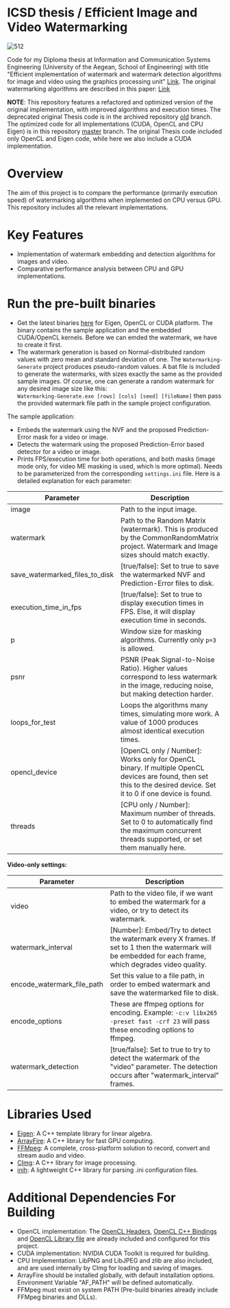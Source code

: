 # ICSD thesis / Efficient Image and Video Watermarking

![512](https://github.com/user-attachments/assets/6544f178-4f99-43ff-850c-9f40db478f35)


Code for my Diploma thesis at Information and Communication Systems Engineering (University of the Aegean, School of Engineering) with title "Efficient implementation of watermark and watermark detection algorithms for image and video using the graphics processing unit" [Link](https://hellanicus.lib.aegean.gr/handle/11610/19672). 
The original watermarking algorithms are described in this paper: [Link](https://www.icsd.aegean.gr/publication_files/637538981.pdf)

**NOTE**: This repository features a refactored and optimized version of the original implementation, with improved algorithms and execution times.
The deprecated original Thesis code is in the archived repository <a href="https://github.com/kar-dim/Watermarking-GPU/tree/old">old</a> branch. The optimized code for all implementations (CUDA, OpenCL and CPU Eigen) is in this repository  <a href="https://github.com/kar-dim/Watermarking-Accelerated">master</a> branch. The original Thesis code included only OpenCL and Eigen code, while here we also include a CUDA implementation.

# Overview

The aim of this project is to compare the performance (primarily execution speed) of watermarking algorithms when implemented on CPU versus GPU. This repository includes all the relevant implementations.

# Key Features

- Implementation of watermark embedding and detection algorithms for images and video.
- Comparative performance analysis between CPU and GPU implementations.

# Run the pre-built binaries

- Get the latest binaries [here](https://github.com/kar-dim/Watermarking-Accelerated/releases) for Eigen, OpenCL or CUDA platform. The binary contains the sample application and the embedded CUDA/OpenCL kernels. Before we can emded the watermark, we have to create it first.
- The watermark generation is based on Normal-distributed random values with zero mean and standard deviation of one. The ```Watermarking-Generate``` project produces pseudo-random values. A bat file is included to generate the watermarks, with sizes exactly the same as the provided sample images. Of course, one can generate a random watermark for any desired image size like this:  
```Watermarking-Generate.exe [rows] [cols] [seed] [fileName]```  then pass the provided watermark file path in the sample project configuration.

The sample application:
   - Embeds the watermark using the NVF and the proposed Prediction-Error mask for a video or image.
   - Detects the watermark using the proposed Prediction-Error based detector for a video or image.
   - Prints FPS/execution time for both operations, and both masks (image mode only, for video ME masking is used, which is more optimal).
Needs to be parameterized from the corresponding ```settings.ini``` file. Here is a detailed explanation for each parameter:

| Parameter                         | Description                                                                                                                 |
|-----------------------------------|-----------------------------------------------------------------------------------------------------------------------------               |
| image                             | Path to the input image.                                                                                                                   |
| watermark                         | Path to the Random Matrix (watermark). This is produced by the CommonRandomMatrix project. Watermark and Image sizes should match exactly. |
| save_watermarked_files_to_disk    | \[true/false\]: Set to true to save the watermarked NVF and Prediction-Error files to disk.                                                |
| execution_time_in_fps             | \[true/false\]: Set to true to display execution times in FPS. Else, it will display execution time in seconds.                            |
| p                                 | Window size for masking algorithms. Currently only ```p=3``` is allowed.                                                                   |
| psnr                              | PSNR (Peak Signal-to-Noise Ratio). Higher values correspond to less watermark in the image, reducing noise, but making detection harder.   |
| loops_for_test                    | Loops the algorithms many times, simulating more work. A value of 1000 produces almost identical execution times.                          |
| opencl_device                     | [OpenCL only / Number]: Works only for OpenCL binary. If multiple OpenCL devices are found, then set this to the desired device. Set it to 0 if one device is found. |
| threads                           | [CPU only / Number]: Maximum number of threads. Set to 0 to automatically find the maximum concurrent threads supported, or set them manually here.    |

**Video-only settings:**


| Parameter                         | Description                                                                                                                 |
|-----------------------------------|-----------------------------------------------------------------------------------------------------------------------------                |
| video                             | Path to the video file, if we want to embed the watermark for a video, or try to detect its watermark.                                      |
| watermark_interval                | [Number]: Embed/Try to detect the watermark every X frames. If set to 1 then the watermark will be embedded for each frame, which degrades video quality.|
| encode_watermark_file_path        | Set this value to a file path, in order to embed watermark and save the watermarked file to disk.                                           |
| encode_options                    | These are ffmpeg options for encoding. Example: ```-c:v libx265 -preset fast -crf 23```  will pass these encoding options to ffmpeg.
| watermark_detection               | \[true/false\]: Set to true to try to detect the watermark of the "video" parameter. The detection occurs after "watermark_interval" frames.|


# Libraries Used

- [Eigen](https://eigen.tuxfamily.org/index.php?title=Main_Page): A C++ template library for linear algebra.
- [ArrayFire](https://arrayfire.org): A C++ library for fast GPU computing.
- [FFMpeg](https://www.ffmpeg.org/): A complete, cross-platform solution to record, convert and stream audio and video.
- [CImg](https://cimg.eu/): A C++ library for image processing.
- [inih](https://github.com/jtilly/inih): A lightweight C++ library for parsing .ini configuration files.

# Additional Dependencies For Building

- OpenCL implementation: The [OpenCL Headers](https://github.com/KhronosGroup/OpenCL-Headers), [OpenCL C++ Bindings](https://github.com/KhronosGroup/OpenCL-CLHPP) and [OpenCL Library file](https://github.com/KhronosGroup/OpenCL-SDK) are already included and configured for this project.
- CUDA implementation: NVIDIA CUDA Toolkit is required for building.
- CPU Implementation: LibPNG and LibJPEG and zlib are also included, and are used internally by CImg for loading and saving of images.
- ArrayFire should be installed globally, with default installation options. Environment Variable "AF_PATH" will be defined automatically.
- FFMpeg must exist on system PATH (Pre-build binaries already include FFMpeg binaries and DLLs).
